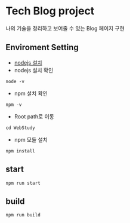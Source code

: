 # Tech Blog project
나의 기술을 정리하고 보여줄 수 있는 Blog 페이지 구현

## Enviroment Setting
 - [nodejs 설치](http://nodejs.org/en/)
 - nodejs 설치 확인
 ```
 node -v
 ```
 - npm 설치 확인
 ```
 npm -v
 ```
 - Root path로 이동
 ```
 cd WebStudy
 ```
 - npm 모듈 설치
 ```
 npm install
 ```

## start
 ```
 npm run start
 ```
## build
 ```
 npm run build
 ```

